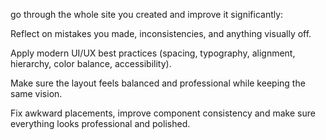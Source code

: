 go through the whole site you created and improve it significantly:

Reflect on mistakes you made, inconsistencies, and anything visually off.

Apply modern UI/UX best practices (spacing, typography, alignment, hierarchy, color balance, accessibility).

Make sure the layout feels balanced and professional while keeping the same vision.

Fix awkward placements, improve component consistency and make sure everything looks professional and polished.